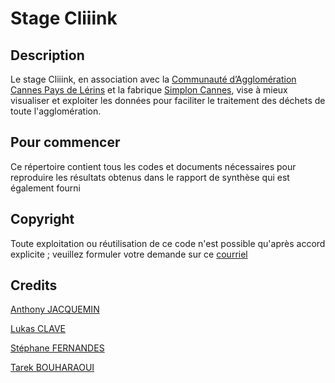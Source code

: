 # Stage Cliiink

## Description
Le stage Cliiink, en association avec la [Communauté d’Agglomération Cannes Pays de Lérins](https://cannespaysdelerins.fr) et la fabrique [Simplon Cannes](https://simplon.co), vise à mieux visualiser et exploiter les données pour faciliter le traitement des déchets de toute l'agglomération.

## Pour commencer
Ce répertoire contient tous les codes et documents nécessaires pour reproduire les résultats obtenus dans le rapport de synthèse qui est également fourni

## Copyright
Toute exploitation ou réutilisation de ce code n'est possible qu'après accord explicite ; veuillez formuler votre demande sur ce [courriel](anthonyjacquemin@hotmail.fr)

## Credits
[Anthony JACQUEMIN](https://github.com/antjacquemin)

[Lukas CLAVE](https://github.com/LukasClave06)

[Stéphane FERNANDES](https://github.com/fernandes-stephane)

[Tarek BOUHARAOUI](https://github.com/Tbouharaoui)
